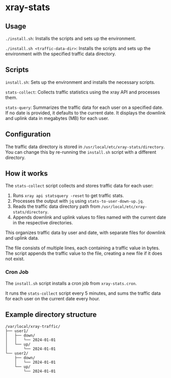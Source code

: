 # xray-stats

## Usage

`./install.sh`: Installs the scripts and sets up the environment.

`./install.sh <traffic-data-dir>`: Installs the scripts and sets up the environment with the specified traffic data directory.

## Scripts

`install.sh`: Sets up the environment and installs the necessary scripts.

`stats-collect`: Collects traffic statistics using the xray API and processes them.

`stats-query`: Summarizes the traffic data for each user on a specified date. If no date is provided, it defaults to the current date. It displays the downlink and uplink data in megabytes (MB) for each user.

## Configuration

The traffic data directory is stored in `/usr/local/etc/xray-stats/directory`. You can change this by re-running the `install.sh` script with a different directory.

## How it works

The `stats-collect` script collects and stores traffic data for each user:

1. Runs `xray api statsquery -reset` to get traffic stats.
1. Processes the output with `jq` using `stats-to-user-down-up.jq`.
1. Reads the traffic data directory path from `/usr/local/etc/xray-stats/directory`.
1. Appends downlink and uplink values to files named with the current date in the respective directories.

This organizes traffic data by user and date, with separate files for downlink and uplink data.

The file consists of multiple lines, each containing a traffic value in bytes. The script appends the traffic value to the file, creating a new file if it does not exist.

### Cron Job

The `install.sh` script installs a cron job from `xray-stats.cron`.

It runs the `stats-collect` script every 5 minutes, and sums the traffic data for each user on the current date every hour.

## Example directory structure

```
/var/local/xray-traffic/
├── user1/
│   ├── down/
│   │   └── 2024-01-01
│   └── up/
│       └── 2024-01-01
└── user2/
    ├── down/
    │   └── 2024-01-01
    └── up/
        └── 2024-01-01
```
